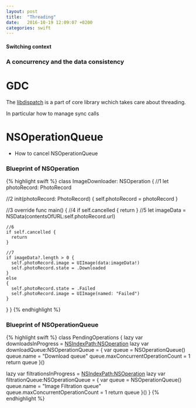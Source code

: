 ```yaml
---
layout: post
title:  "Threading"
date:   2016-10-19 12:09:07 +0200
categories: swift
---
```


#### Switching context

### A concurrency and the data consistency


# GDC 
The [libdispatch](https://github.com/apple/swift-corelibs-libdispatch) is a part of core library wchich takes care about threading. 

In particular how to manage sync calls

# NSOperationQueue

* How to cancel NSOperationQueue



### Blueprint of NSOperation
{% highlight swift %}
class ImageDownloader: NSOperation {
  //1
  let photoRecord: PhotoRecord
 
  //2
  init(photoRecord: PhotoRecord) {
    self.photoRecord = photoRecord
  }
 
  //3
  override func main() {
    //4
    if self.cancelled {
      return
    }
    //5
    let imageData = NSData(contentsOfURL:self.photoRecord.url)
 
    //6
    if self.cancelled {
      return
    }
 
    //7
    if imageData?.length > 0 {
      self.photoRecord.image = UIImage(data:imageData!)
      self.photoRecord.state = .Downloaded
    }
    else
    {
      self.photoRecord.state = .Failed
      self.photoRecord.image = UIImage(named: "Failed")
    }
  }
}
{% endhighlight %}

### Blueprint of NSOperationQueue

{% highlight swift %}
class PendingOperations {
  lazy var downloadsInProgress = [NSIndexPath:NSOperation]()
  lazy var downloadQueue:NSOperationQueue = {
    var queue = NSOperationQueue()
    queue.name = "Download queue"
    queue.maxConcurrentOperationCount = 1
    return queue
    }()
 
  lazy var filtrationsInProgress = [NSIndexPath:NSOperation]()
  lazy var filtrationQueue:NSOperationQueue = {
    var queue = NSOperationQueue()
    queue.name = "Image Filtration queue"
    queue.maxConcurrentOperationCount = 1
    return queue
    }()
}
{% endhighlight %}
